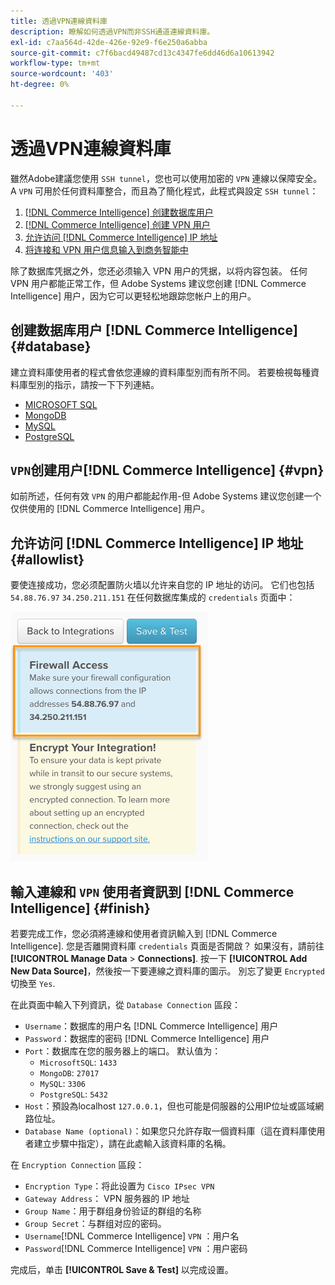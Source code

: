 ```yaml
---
title: 透過VPN連線資料庫
description: 瞭解如何透過VPN而非SSH通道連線資料庫。
exl-id: c7aa564d-42de-426e-92e9-f6e250a6abba
source-git-commit: c7f6bacd49487cd13c4347fe6dd46d6a10613942
workflow-type: tm+mt
source-wordcount: '403'
ht-degree: 0%

---
```


# 透過VPN連線資料庫

雖然Adobe建議您使用 `SSH tunnel`，您也可以使用加密的 `VPN` 連線以保障安全。 A `VPN` 可用於任何資料庫整合，而且為了簡化程式，此程式與設定 `SSH tunnel`：

1. [ [!DNL Commerce Intelligence] 创建数据库用户](#database)
1. [ [!DNL Commerce Intelligence] 创建 VPN 用户](#vpn)
1. [允许访问  [!DNL Commerce Intelligence]  IP 地址](#allowlist)
1. [将连接和 VPN 用户信息输入到商务智能中](#finish)

除了数据库凭据之外，您还必须输入 VPN 用户的凭据，以将内容包装。 任何 VPN 用户都能正常工作，但 Adobe Systems 建议您创建 [!DNL Commerce Intelligence] 用户，因为它可以更轻松地跟踪您帐户上的用户。

## 创建数据库用户 [!DNL Commerce Intelligence] {#database}

建立資料庫使用者的程式會依您連線的資料庫型別而有所不同。 若要檢視每種資料庫型別的指示，請按一下下列連結。

* [MICROSOFT SQL](../integrations/microsoft-sql-server.md)
* [MongoDB](../integrations/databases-via-a-vpn.md)
* [MySQL](../integrations/mysql-via-a-direct-connection.md)
* [PostgreSQL](../integrations/postgresql.md)

## `VPN`创建用户[!DNL Commerce Intelligence] {#vpn}

如前所述，任何有效 `VPN` 的用户都能起作用-但 Adobe Systems 建议您创建一个仅供使用的 [!DNL Commerce Intelligence] 用户。

## 允许访问 [!DNL Commerce Intelligence] IP 地址 {#allowlist}

要使连接成功，您必须配置防火墙以允许来自您的 IP 地址的访问。 它们也包括 `54.88.76.97` `34.250.211.151` 在任何数据库集成的 `credentials` 页面中：

![MBI_Allow_Access_IPs .png](../../../assets/MBI_allow_access_IPs.png)

## 輸入連線和 `VPN` 使用者資訊到 [!DNL Commerce Intelligence] {#finish}

若要完成工作，您必須將連線和使用者資訊輸入到 [!DNL Commerce Intelligence]. 您是否離開資料庫 `credentials` 頁面是否開啟？ 如果沒有，請前往 **[!UICONTROL Manage Data** > **Connections]**. 按一下 **[!UICONTROL Add New Data Source]**，然後按一下要連線之資料庫的圖示。 別忘了變更 `Encrypted` 切換至 `Yes`.

在此頁面中輸入下列資訊，從 `Database Connection` 區段：

* `Username`：数据库的用户名 [!DNL Commerce Intelligence] 用户
* `Password`：数据库的密码 [!DNL Commerce Intelligence] 用户
* `Port`：数据库在您的服务器上的端口。 默认值为：
   * `MicrosoftSQL`: `1433`
   * `MongoDB`: `27017`
   * `MySQL`: `3306`
   * `PostgreSQL`: `5432`
* `Host`：預設為localhost `127.0.0.1`，但也可能是伺服器的公用IP位址或區域網路位址。
* `Database Name (optional)`：如果您只允許存取一個資料庫（這在資料庫使用者建立步驟中指定），請在此處輸入該資料庫的名稱。

在 `Encryption Connection` 區段：

* `Encryption Type`：将此设置为 `Cisco IPsec VPN`
* `Gateway Address`： VPN 服务器的 IP 地址
* `Group Name`：用于群组身份验证的群组的名称
* `Group Secret`：与群组对应的密码。
* `Username`[!DNL Commerce Intelligence] `VPN` ：用户名
* `Password`[!DNL Commerce Intelligence] `VPN` ：用户密码

完成后，单击 **[!UICONTROL Save & Test]** 以完成设置。
